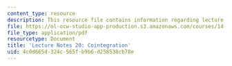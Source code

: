 ```yaml
---
content_type: resource
description: This resource file contains information regarding lecture 20.
file: https://ol-ocw-studio-app-production.s3.amazonaws.com/courses/14-384-time-series-analysis-fall-2013/4c0d665d324c565fb9b6d258538cb78e_MIT14_384F13_lec20.pdf
file_type: application/pdf
resourcetype: Document
title: 'Lecture Notes 20: Cointegration'
uid: 4c0d665d-324c-565f-b9b6-d258538cb78e
---
```


